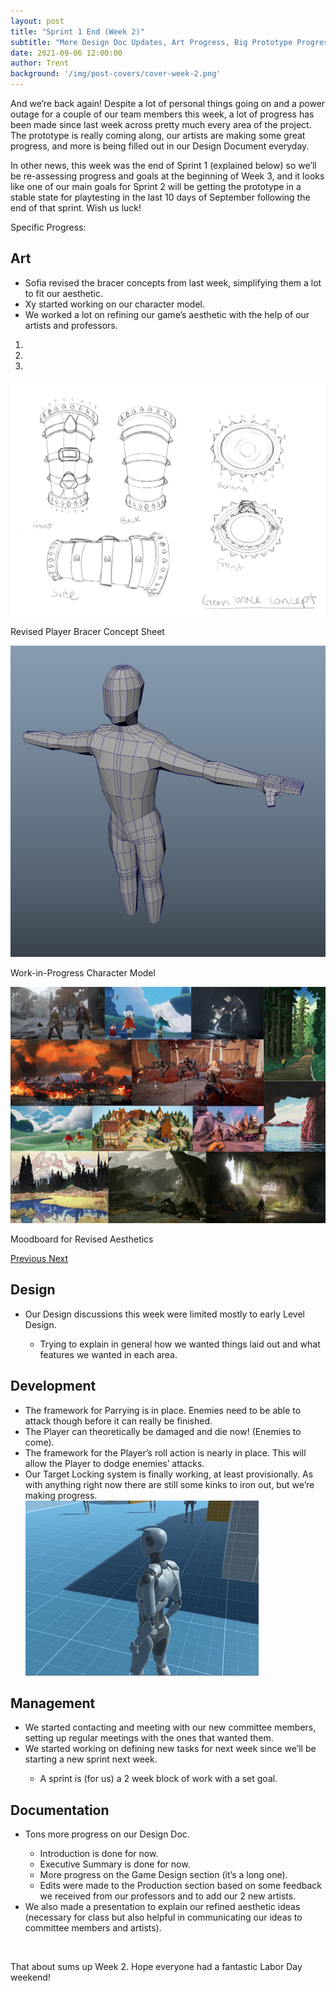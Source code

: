```yaml
---
layout: post
title: "Sprint 1 End (Week 2)"
subtitle: "More Design Doc Updates, Art Progress, Big Prototype Progress."
date: 2021-09-06 12:00:00
author: Trent
background: '/img/post-covers/cover-week-2.png'
---
```


And we’re back again! Despite a lot of personal things going on and a power outage for a couple
    of our team members this week, a lot of progress has been made since last week across pretty much every area of the
    project. The prototype is really coming along, our artists are making some great progress, and more is being filled
    out in our Design Document everyday.

In other news, this week was the end of Sprint 1 (explained below) so we’ll be re-assessing
    progress and goals at the beginning of Week 3, and it looks like one of our main goals for Sprint 2 will be getting
    the prototype in a stable state for playtesting in the last 10 days of September following the end of that sprint.
    Wish us luck!

Specific Progress:

## Art

<ul class="section-body mt-4">
    <li>Sofia revised the bracer concepts from last week, simplifying them a lot to fit our aesthetic.</li>
    <li>Xy started working on our character model.</li>
    <li>We worked a lot on refining our game’s aesthetic with the help of our artists and professors.</li>
</ul>

<div class="row">
    <div id="carouselExampleIndicators" class="carousel slide shadow rounded" data-ride="carousel">
        <ol class="carousel-indicators">
            <li data-target="#carouselExampleIndicators" data-slide-to="0" class="active"></li>
            <li data-target="#carouselExampleIndicators" data-slide-to="1"></li>
            <li data-target="#carouselExampleIndicators" data-slide-to="2"></li>
        </ol>
        <div class="carousel-inner">
            <div class="carousel-item active">
                <img class="d-block mx-auto" src="/img/posts/week2-fall/2_RevisedBracerConcept.png"
                    alt="Revised Player Bracer Concept Sheet">
                <div class="carousel-caption d-none d-md-block">
                    <p>Revised Player Bracer Concept Sheet</p>
                </div>
            </div>
            <div class="carousel-item">
                <img class="d-block mx-auto" src="/img/posts/week2-fall/2_WIPCharacter.png"
                    alt="Work-in-Progress Character Model">
                <div class="carousel-caption d-none d-md-block">
                    <p>Work-in-Progress Character Model</p>
                </div>
            </div>
            <div class="carousel-item">
                <img class="d-block mx-auto" src="/img/posts/week2-fall/moodboard-v2.png"
                    alt="Moodboard for Revised Aesthetics">
                <div class="carousel-caption d-none d-md-block">
                    <p>Moodboard for Revised Aesthetics</p>
                </div>
            </div>
        </div>
        <a class="carousel-control-prev" href="#carouselExampleIndicators" role="button" data-slide="prev">
            <span class="carousel-control-prev-icon" aria-hidden="true"></span>
            <span class="sr-only">Previous</span>
        </a>
        <a class="carousel-control-next" href="#carouselExampleIndicators" role="button" data-slide="next">
            <span class="carousel-control-next-icon" aria-hidden="true"></span>
            <span class="sr-only">Next</span>
        </a>
    </div>
</div>

## Design

<ul class="section-body mt-4">
    <li>Our Design discussions this week were limited mostly to early Level Design.</li>
    <ul class="mt-2">
        <li>Trying to explain in general how we wanted things laid out and what features we wanted in each area.</li>
    </ul>
</ul>

## Development

<ul class="section-body mt-4">
    <li>The framework for Parrying is in place. Enemies need to be able to attack though before it can really be
        finished.</li>
    <li>The Player can theoretically be damaged and die now! (Enemies to come).</li>
    <li>The framework for the Player’s roll action is nearly in place. This will allow the Player to dodge enemies’
        attacks.</li>
    <li>Our Target Locking system is finally working, at least provisionally. As with anything right now there are still
        some kinks to iron out, but we’re making progress.
        <div class="row mt-3">
            <img src="/img/posts/week2-fall/2_TargetLockProgress.gif" class="rounded mx-auto d-block shadow rounded"
                alt="Target Lock Progress">
        </div>
    </li>
</ul>


## Management

<ul class="section-body mt-4">
    <li>We started contacting and meeting with our new committee members, setting up regular meetings with the ones that
        wanted them.</li>
    <li>We started working on defining new tasks for next week since we’ll be starting a new sprint next week.</li>
    <ul class="mt-2">
        <li>A sprint is (for us) a 2 week block of work with a set goal.</li>
    </ul>
</ul>

## Documentation

<ul class="section-body mt-4">
    <li>Tons more progress on our Design Doc.</li>
    <ul class="mt-2">
        <li>Introduction is done for now.</li>
        <li>Executive Summary is done for now.</li>
        <li>More progress on the Game Design section (it’s a long one).</li>
        <li>Edits were made to the Production section based on some feedback we received from our professors and to add
            our 2 new artists.</li>
    </ul>
    <li>We also made a presentation to explain our refined aesthetic ideas (necessary for class but also helpful in
        communicating our ideas to committee members and artists).</li>
</ul>

<br>

<p class="section-body">That about sums up Week 2. Hope everyone had a fantastic Labor Day weekend!</p>

<br>